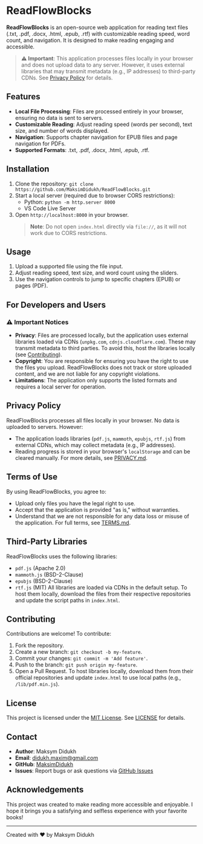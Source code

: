 # ReadFlowBlocks

**ReadFlowBlocks** is an open-source web application for reading text files (.txt, .pdf, .docx, .html, .epub, .rtf) with customizable reading speed, word count, and navigation. It is designed to make reading engaging and accessible.

> **⚠️ Important**: This application processes files locally in your browser and does not upload data to any server. However, it uses external libraries that may transmit metadata (e.g., IP addresses) to third-party CDNs. See [Privacy Policy](#privacy-policy) for details.

## Features
- **Local File Processing**: Files are processed entirely in your browser, ensuring no data is sent to servers.
- **Customizable Reading**: Adjust reading speed (words per second), text size, and number of words displayed.
- **Navigation**: Supports chapter navigation for EPUB files and page navigation for PDFs.
- **Supported Formats**: .txt, .pdf, .docx, .html, .epub, .rtf.

## Installation
1. Clone the repository: `git clone https://github.com/MaksimDidukh/ReadFlowBlocks.git`
2. Start a local server (required due to browser CORS restrictions):
   - Python: `python -m http.server 8000`
   - VS Code Live Server
3. Open `http://localhost:8000` in your browser.
   > **Note**: Do not open `index.html` directly via `file://`, as it will not work due to CORS restrictions.

## Usage
1. Upload a supported file using the file input.
2. Adjust reading speed, text size, and word count using the sliders.
3. Use the navigation controls to jump to specific chapters (EPUB) or pages (PDF).

## For Developers and Users
### ⚠️ Important Notices
- **Privacy**: Files are processed locally, but the application uses external libraries loaded via CDNs (`unpkg.com`, `cdnjs.cloudflare.com`). These may transmit metadata to third parties. To avoid this, host the libraries locally (see [Contributing](#contributing)).
- **Copyright**: You are responsible for ensuring you have the right to use the files you upload. ReadFlowBlocks does not track or store uploaded content, and we are not liable for any copyright violations.
- **Limitations**: The application only supports the listed formats and requires a local server for operation.

## Privacy Policy
ReadFlowBlocks processes all files locally in your browser. No data is uploaded to servers. However:
- The application loads libraries (`pdf.js`, `mammoth`, `epubjs`, `rtf.js`) from external CDNs, which may collect metadata (e.g., IP addresses).
- Reading progress is stored in your browser's `localStorage` and can be cleared manually.
For more details, see [PRIVACY.md](PRIVACY.md).

## Terms of Use
By using ReadFlowBlocks, you agree to:
- Upload only files you have the legal right to use.
- Accept that the application is provided "as is," without warranties.
- Understand that we are not responsible for any data loss or misuse of the application.
For full terms, see [TERMS.md](TERMS.md).

## Third-Party Libraries
ReadFlowBlocks uses the following libraries:
- `pdf.js` (Apache 2.0)
- `mammoth.js` (BSD-2-Clause)
- `epubjs` (BSD-2-Clause)
- `rtf.js` (MIT)
All libraries are loaded via CDNs in the default setup. To host them locally, download the files from their respective repositories and update the script paths in `index.html`.

## Contributing
Contributions are welcome! To contribute:
1. Fork the repository.
2. Create a new branch: `git checkout -b my-feature`.
3. Commit your changes: `git commit -m 'Add feature'`.
4. Push to the branch: `git push origin my-feature`.
5. Open a Pull Request.
To host libraries locally, download them from their official repositories and update `index.html` to use local paths (e.g., `/lib/pdf.min.js`).

## License
This project is licensed under the [MIT License](LICENSE). See [LICENSE](LICENSE) for details.

## Contact
- **Author**: Maksym Didukh
- **Email**: didukh.maxim@gmail.com
- **GitHub**: [MaksimDidukh](https://github.com/MaksimDidukh)
- **Issues**: Report bugs or ask questions via [GitHub Issues](https://github.com/MaksimDidukh/ReadFlowBlocks/issues)

## Acknowledgements
This project was created to make reading more accessible and enjoyable. I hope it brings you a satisfying and selfless experience with your favorite books!

---
Created with ❤️ by Maksym Didukh
